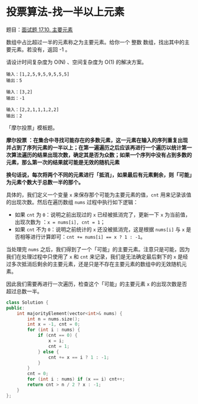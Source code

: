 # 投票算法-找一半以上元素

题目：[面试题 17.10. 主要元素](https://leetcode.cn/problems/find-majority-element-lcci/)

数组中占比超过一半的元素称之为主要元素。给你一个 整数 数组，找出其中的主要元素。若没有，返回 -1 。

请设计时间复杂度为 O(N) 、空间复杂度为 O(1) 的解决方案。

```
输入：[1,2,5,9,5,9,5,5,5]
输出：5

输入：[3,2]
输出：-1

输入：[2,2,1,1,1,2,2]
输出：2
```

「摩尔投票」模板题。

**摩尔投票 ：在集合中寻找可能存在的多数元素，这一元素在输入的序列重复出现并占到了序列元素的一半以上；在第一遍遍历之后应该再进行一个遍历以统计第一次算法遍历的结果出现次数，确定其是否为众数；如果一个序列中没有占到多数的元素，那么第一次的结果就可能是无效的随机元素**

**换句话说，每次将两个不同的元素进行「抵消」，如果最后有元素剩余，则「可能」为元素个数大于总数一半的那个。**

具体的，我们定义一个变量 `x` 来保存那个可能为主要元素的值，`cnt` 用来记录该值的出现次数。然后在遍历数组 `nums` 过程中执行如下逻辑：

- 如果 `cnt` 为 `0`：说明之前出现过的 `x` 已经被抵消完了，更新一下 `x` 为当前值，出现次数为 ：`x = nums[i], cnt = 1`；
- 如果 `cnt` 不为 `0`：说明之前统计的 `x` 还没被抵消完，这是根据 `nums[i]` 与 `x` 是否相等进行计算即可：`cnt += nums[i] == x ? 1 : -1`。

当处理完 `nums` 之后，我们得到了一个「可能」的主要元素。注意只是可能，因为我们在处理过程中只使用了 `x` 和 `cnt` 来记录，我们是无法确定最后剩下的 `x` 是经过多次抵消后剩余的主要元素，还是只是不存在主要元素的数组中的无效随机元素。

因此我们需要再进行一次遍历，检查这个「可能」的主要元素 `x` 的出现次数是否超过总数一半。

```c++
class Solution {
public:
    int majorityElement(vector<int>& nums) {
        int n = nums.size();
        int x = -1, cnt = 0;
        for (int i : nums) {
            if (cnt == 0) {
                x = i;
                cnt = 1;
            } else {
                cnt += x == i ? 1 : -1;
            }
        }
        cnt = 0;
        for (int i : nums) if (x == i) cnt++;
        return cnt > n / 2 ? x : -1;
    }
};
```

